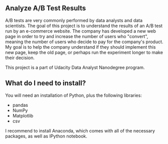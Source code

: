 ## Analyze A/B Test Results
A/B tests are very commonly performed by data analysts and data scientists. 
The goal of this project is to understand the results of an A/B test run by an e-commerce website. 
The company has developed a new web page in order to try and increase the number of users who "convert",
meaning the number of users who decide to pay for the company's product. 
My goal is to help the company understand if they should implement this new page, keep the old page, or perhaps run the experiment longer to make their decision.

This project is a part of Udacity Data Analyst Nanodegree program.

## What do I need to install? 
You will need an installation of Python, plus the following libraries:
- pandas
- NumPy
- Matplotlib
- csv

I recommend to install Anaconda, which comes with all of the necessary packages, as well as IPython notebook.
